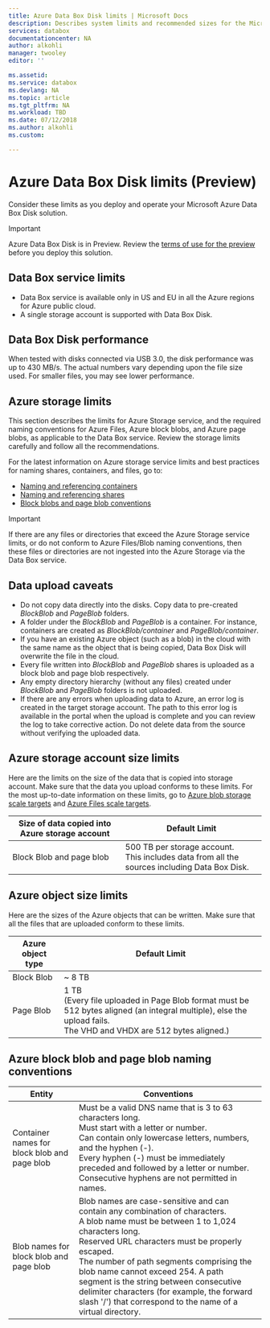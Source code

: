 ```yaml
---
title: Azure Data Box Disk limits | Microsoft Docs
description: Describes system limits and recommended sizes for the Microsoft Azure Data Box Disk.
services: databox
documentationcenter: NA
author: alkohli
manager: twooley
editor: ''

ms.assetid: 
ms.service: databox
ms.devlang: NA
ms.topic: article
ms.tgt_pltfrm: NA
ms.workload: TBD
ms.date: 07/12/2018
ms.author: alkohli
ms.custom: 

---
```

# Azure Data Box Disk limits (Preview)


Consider these limits as you deploy and operate your Microsoft Azure Data Box Disk solution. 

> [!IMPORTANT] 
> Azure Data Box Disk is in Preview. Review the [terms of use for the preview](https://azure.microsoft.com/support/legal/preview-supplemental-terms/) before you deploy this solution. 


## Data Box service limits

 - Data Box service is available only in US and EU in all the Azure regions for Azure public cloud.
 - A single storage account is supported with Data Box Disk.

## Data Box Disk performance

When tested with disks connected via USB 3.0, the disk performance was up to 430 MB/s. The actual numbers vary depending upon the file size used. For smaller files, you may see lower performance.

## Azure storage limits

This section describes the limits for Azure Storage service, and the required naming conventions for Azure Files, Azure block blobs, and Azure page blobs, as applicable to the Data Box service. Review the storage limits carefully and follow all the recommendations.

For the latest information on Azure storage service limits and best practices for naming shares, containers, and files, go to:

- [Naming and referencing containers](https://docs.microsoft.com/rest/api/storageservices/naming-and-referencing-containers--blobs--and-metadata)
- [Naming and referencing shares](https://docs.microsoft.com/rest/api/storageservices/naming-and-referencing-shares--directories--files--and-metadata)
- [Block blobs and page blob conventions](https://docs.microsoft.com/rest/api/storageservices/understanding-block-blobs--append-blobs--and-page-blobs)

> [!IMPORTANT]
> If there are any files or directories that exceed the Azure Storage service limits, or do not conform to Azure Files/Blob naming conventions, then these files or directories are not ingested into the Azure Storage via the Data Box service.

## Data upload caveats

- Do not copy data directly into the disks. Copy data to pre-created *BlockBlob* and *PageBlob* folders.
- A folder under the *BlockBlob* and *PageBlob* is a container. For instance, containers are created as *BlockBlob/container* and *PageBlob/container*.
- If you have an existing Azure object (such as a blob) in the cloud with the same name as the object that is being copied, Data Box Disk will overwrite the file in the cloud.
- Every file written into *BlockBlob* and *PageBlob* shares is uploaded as a block blob and page blob respectively.
- Any empty directory hierarchy (without any files) created under *BlockBlob* and *PageBlob* folders is not uploaded.
- If there are any errors when uploading data to Azure, an error log is created in the target storage account. The path to this error log is available in the portal when the upload is complete and you can review the log to take corrective action. Do not delete data from the source without verifying the uploaded data.

## Azure storage account size limits

Here are the limits on the size of the data that is copied into storage account. Make sure that the data you upload conforms to these limits. For the most up-to-date information on these limits, go to [Azure blob storage scale targets](https://docs.microsoft.com/en-us/azure/storage/cstorage-scalability-targets#azure-blob-storage-scale-targets) and [Azure Files scale targets](https://docs.microsoft.com/en-us/azure/storage/common/storage-scalability-targets#azure-files-scale-targets).

| Size of data copied into Azure storage account                      | Default Limit          |
|---------------------------------------------------------------------|------------------------|
| Block Blob and page blob                                            | 500 TB per storage account. <br> This includes data from all the sources including Data Box Disk.|


## Azure object size limits

Here are the sizes of the Azure objects that can be written. Make sure that all the files that are uploaded conform to these limits.

| Azure object type | Default Limit                                             |
|-------------------|-----------------------------------------------------------|
| Block Blob        | ~ 8 TB                                                 |
| Page Blob         | 1 TB <br> (Every file uploaded in Page Blob format must be 512 bytes aligned (an integral multiple), else the upload fails. <br> The VHD and VHDX are 512 bytes aligned.) |


## Azure block blob and page blob naming conventions

| Entity                                       | Conventions                                                                                                                                                                                                                                                                                                               |
|----------------------------------------------|---------------------------------------------------------------------------------------------------------------------------------------------------------------------------------------------------------------------------------------------------------------------------------------------------------------------------|
| Container names for block blob and page blob | Must be a valid DNS name that is 3 to 63 characters long. <br>  Must start with a letter or number. <br> Can contain only lowercase letters, numbers, and the hyphen (-). <br> Every hyphen (-) must be immediately preceded and followed by a letter or number. <br> Consecutive hyphens are not permitted in names. |
| Blob names for block blob and page blob      | Blob names are case-sensitive and can contain any combination of characters. <br> A blob name must be between 1 to 1,024 characters long. <br> Reserved URL characters must be properly escaped. <br>The number of path segments comprising the blob name cannot exceed 254. A path segment is the string between consecutive delimiter characters (for example, the forward slash '/') that correspond to the name of a virtual directory. |
